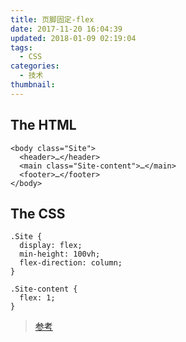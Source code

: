 ```yaml
---
title: 页脚固定-flex
date: 2017-11-20 16:04:39
updated: 2018-01-09 02:19:04
tags: 
  - CSS
categories:
  - 技术
thumbnail:
---
```



## The HTML

```
<body class="Site">
  <header>…</header>
  <main class="Site-content">…</main>
  <footer>…</footer>
</body>
```

## The CSS

```
.Site {
  display: flex;
  min-height: 100vh;
  flex-direction: column;
}

.Site-content {
  flex: 1;
}
```

>[参考](https://philipwalton.github.io/solved-by-flexbox/demos/sticky-footer/)